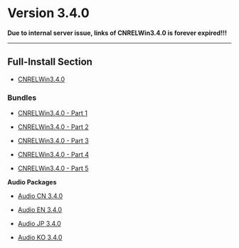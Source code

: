 # Version 3.4.0

**Due to internal server issue, links of CNRELWin3.4.0 is forever expired!!!**

----

## Full-Install Section

- [CNRELWin3.4.0](https://autopatchcn.yuanshen.com/client_app/download/pc_zip/20230109134623_pLhUB4LFubdudxQa/YuanShen_3.4.0.zip)

### Bundles

- [CNRELWin3.4.0 - Part 1](https://autopatchcn.yuanshen.com/client_app/download/pc_zip/20230109134623_pLhUB4LFubdudxQa/YuanShen_3.4.0.zip.001)

- [CNRELWin3.4.0 - Part 2](https://autopatchcn.yuanshen.com/client_app/download/pc_zip/20230109134623_pLhUB4LFubdudxQa/YuanShen_3.4.0.zip.002)

- [CNRELWin3.4.0 - Part 3](https://autopatchcn.yuanshen.com/client_app/download/pc_zip/20230109134623_pLhUB4LFubdudxQa/YuanShen_3.4.0.zip.003)

- [CNRELWin3.4.0 - Part 4](https://autopatchcn.yuanshen.com/client_app/download/pc_zip/20230109134623_pLhUB4LFubdudxQa/YuanShen_3.4.0.zip.004)

- [CNRELWin3.4.0 - Part 5](https://autopatchcn.yuanshen.com/client_app/download/pc_zip/20230109134623_pLhUB4LFubdudxQa/YuanShen_3.4.0.zip.005)

**Audio Packages**

- [Audio CN 3.4.0](https://autopatchcn.yuanshen.com/client_app/download/pc_zip/20230109134623_pLhUB4LFubdudxQa/Audio_Chinese_3.4.0.zip)

- [Audio EN 3.4.0](https://autopatchcn.yuanshen.com/client_app/download/pc_zip/20230109134623_pLhUB4LFubdudxQa/Audio_English(US)_3.4.0.zip)

- [Audio JP 3.4.0](https://autopatchcn.yuanshen.com/client_app/download/pc_zip/20230109134623_pLhUB4LFubdudxQa/Audio_Japanese_3.4.0.zip)

- [Audio KO 3.4.0](https://autopatchcn.yuanshen.com/client_app/download/pc_zip/20230109134623_pLhUB4LFubdudxQa/Audio_Korean_3.4.0.zip)
